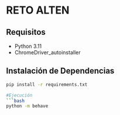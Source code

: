 # RETO ALTEN

## Requisitos
- Python 3.11
- ChromeDriver_autoinstaller

## Instalación de Dependencias
```bash
pip install -r requirements.txt

#Ejecución
```bash
python -m behave
